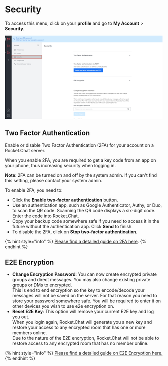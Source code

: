 # Security

To access this menu, click on your **profile** and go to **My Account** > **Security**.

![](<../../../../.gitbook/assets/image (676) (2).png>)

## Two Factor Authentication

Enable or disable Two Factor Authentication (2FA) for your account on a Rocket.Chat server.

When you enable 2FA, you are required to get a key code from an app on your phone, thus increasing security when logging in.

**Note**: 2FA can be turned on and off by the system admin. If you can't find this setting, please contact your system admin.

To enable 2FA, you need to:

* Click the **Enable two-factor authentication** button.
* Use an authentication app, such as Google Authenticator, Authy, or Duo, to scan the QR code. Scanning the QR code displays a six-digit code. Enter the code into Rocket.Chat.
* Copy your backup code somewhere safe if you need to access it in the future without the authentication app. Click **Send** to finish.
* To disable the 2FA, click on **Stop two-factor authentication**.

{% hint style="info" %}
[Please find a detailed guide on 2FA here](security.md#two-factor-authentication).
{% endhint %}

## E2E Encryption

* **Change Encryption Password**: You can now create encrypted private groups and direct messages. You may also change existing private groups or DMs to encrypted.\
  This is end to end encryption so the key to encode/decode your messages will not be saved on the server. For that reason you need to store your password somewhere safe. You will be required to enter it on other devices you wish to use e2e encryption on.
* **Reset E2E Key**: This option will remove your current E2E key and log you out.\
  When you login again, Rocket.Chat will generate you a new key and restore your access to any encrypted room that has one or more members online.\
  Due to the nature of the E2E encryption, Rocket.Chat will not be able to restore access to any encrypted room that has no member online.

{% hint style="info" %}
[Please find a detailed guide on E2E Encryption here.](https://docs.rocket.chat/guides/user-guides/security-bundle/end-to-end-encryption)
{% endhint %}
